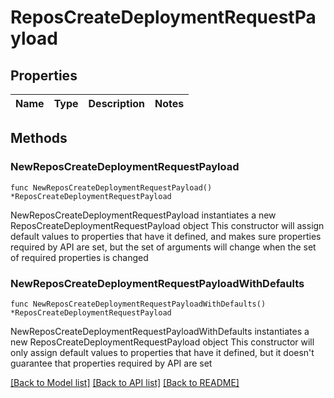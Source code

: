 # ReposCreateDeploymentRequestPayload

## Properties

Name | Type | Description | Notes
------------ | ------------- | ------------- | -------------

## Methods

### NewReposCreateDeploymentRequestPayload

`func NewReposCreateDeploymentRequestPayload() *ReposCreateDeploymentRequestPayload`

NewReposCreateDeploymentRequestPayload instantiates a new ReposCreateDeploymentRequestPayload object
This constructor will assign default values to properties that have it defined,
and makes sure properties required by API are set, but the set of arguments
will change when the set of required properties is changed

### NewReposCreateDeploymentRequestPayloadWithDefaults

`func NewReposCreateDeploymentRequestPayloadWithDefaults() *ReposCreateDeploymentRequestPayload`

NewReposCreateDeploymentRequestPayloadWithDefaults instantiates a new ReposCreateDeploymentRequestPayload object
This constructor will only assign default values to properties that have it defined,
but it doesn't guarantee that properties required by API are set


[[Back to Model list]](../README.md#documentation-for-models) [[Back to API list]](../README.md#documentation-for-api-endpoints) [[Back to README]](../README.md)


